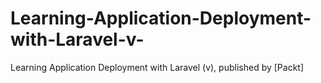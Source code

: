 # Learning-Application-Deployment-with-Laravel-v-
Learning Application Deployment with Laravel (v), published by [Packt]
